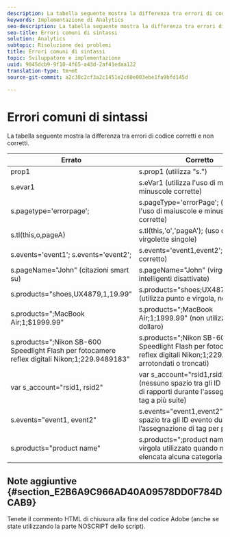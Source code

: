 ```yaml
---
description: La tabella seguente mostra la differenza tra errori di codice corretti e non corretti.
keywords: Implementazione di Analytics
seo-description: La tabella seguente mostra la differenza tra errori di codice corretti e non corretti.
seo-title: Errori comuni di sintassi
solution: Analytics
subtopic: Risoluzione dei problemi
title: Errori comuni di sintassi
topic: Sviluppatore e implementazione
uuid: 9845dcb9-9f10-4f65-a43d-2af41edaa122
translation-type: tm+mt
source-git-commit: a2c38c2cf3a2c1451e2c60e003ebe1fa9bfd145d

---
```



# Errori comuni di sintassi

La tabella seguente mostra la differenza tra errori di codice corretti e non corretti.

| Errato | Corretto |
|---|---|
| prop1 | s.prop1 (utilizza "s.") |
| s.evar1 | s.eVar1 (utilizza l'uso di maiuscole e minuscole corrette) |
| s.pagetype='errorpage'; | s.pageType='errorPage'; (utilizza l'uso di maiuscole e minuscole corrette) |
| s.tl(this,o,pageA) | s.tl(this,'o','pageA'); (uso corretto di virgolette singole) |
| s.events='event1'; s.events='event2'; | s.events='event1,event2'; (formato corretto) |
| s.pageName="John" (citazioni smart su) | s.pageName="John" (virgolette intelligenti disattivate) |
| s.products="shoes,UX4879,1,19.99" | s.products="shoes;UX4879;1;19.99" (utilizza punto e virgola, non virgole) |
| s.products=";MacBook Air;1;$1999.99" | s.products=";MacBook Air;1;1999.99" (non utilizza segni del dollaro) |
| s.products=";Nikon SB-600 Speedlight Flash per fotocamere reflex digitali Nikon;1;229.9489183" | s.products=";Nikon SB-600 Speedlight Flash per fotocamere reflex digitali Nikon;1;229.95" (prezzi arrotondati o troncati) |
| var s_account="rsid1, rsid2" | var s_account="rsid1,rsid2" (nessuno spazio tra gli ID della suite di rapporti durante l'assegnazione di tag a più suite) |
| s.events="event1, event2" | s.events="event1,event2" (nessuno spazio tra gli ID evento durante l’assegnazione di tag per più eventi) |
| s.products="product name" | s.products=";product name" (punto e virgola utilizzato quando non è elencata alcuna categoria di prodotti) |

## Note aggiuntive {#section_E2B6A9C966AD40A09578DD0F784DCAB9}

Tenete il commento HTML di chiusura alla fine del codice Adobe (anche se state utilizzando la parte NOSCRIPT dello script).
